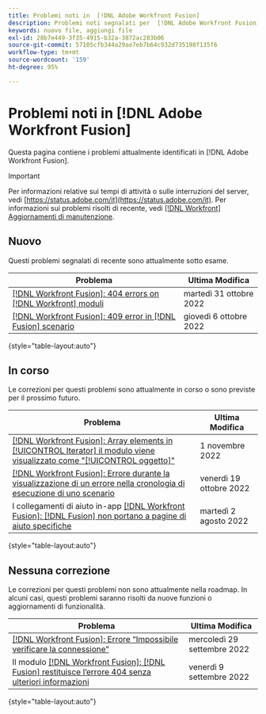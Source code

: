 ```yaml
---
title: Problemi noti in  [!DNL Adobe Workfront Fusion]
description: Problemi noti segnalati per  [!DNL Adobe Workfront Fusion]
keywords: nuovo file, aggiungi file
exl-id: 28b7e449-3f35-4915-b32a-3872ac283b06
source-git-commit: 57105cfb344a29ae7eb7b64c932d735198f135f6
workflow-type: tm+mt
source-wordcount: '159'
ht-degree: 95%

---
```


# Problemi noti in [!DNL Adobe Workfront Fusion]

Questa pagina contiene i problemi attualmente identificati in [!DNL Adobe Workfront Fusion].

>[!IMPORTANT]
>
>Per informazioni relative sui tempi di attività o sulle interruzioni del server, vedi [https://status.adobe.com/it](https://status.adobe.com/it). Per informazioni sui problemi risolti di recente, vedi [[!DNL Workfront] Aggiornamenti di manutenzione](../maintenance/current-updates.md).

## Nuovo

Questi problemi segnalati di recente sono attualmente sotto esame.

| **Problema** | **Ultima Modifica** |
| -----------------------------------------------------------------| ----------------- |
| [[!DNL Workfront Fusion]: 404 errors on [!DNL Workfront] moduli](known-issues-workfront-fusion/fusion-404-error-in-wf-module.md) | martedì 31 ottobre 2022 |
| [[!DNL Workfront Fusion]: 409 error in [!DNL Fusion] scenario](known-issues-workfront-fusion/fusion-409-error.md) | giovedì 6 ottobre 2022 |

{style=&quot;table-layout:auto&quot;}


## In corso

Le correzioni per questi problemi sono attualmente in corso o sono previste per il prossimo futuro.

| **Problema** | **Ultima Modifica** |
| -----------------------------------------------------------------| ----------------- |
| [[!DNL Workfront Fusion]: Array elements in [!UICONTROL Iterator] il modulo viene visualizzato come &quot;[!UICONTROL oggetto]&quot;](known-issues-workfront-fusion/fusion-iterator-shows-object-object.md) | 1 novembre 2022 |
| [[!DNL Workfront Fusion]: Errore durante la visualizzazione di un errore nella cronologia di esecuzione di uno scenario](known-issues-workfront-fusion/fusion-enoent-error-when-viewing-error.md) | venerdì 19 ottobre 2022 |
| I collegamenti di aiuto in-app [[!DNL Workfront Fusion]: [!DNL Fusion]  non portano a pagine di aiuto specifiche](known-issues-workfront-fusion/help-links-in-modules-not-working.md) | martedì 2 agosto 2022 |

{style=&quot;table-layout:auto&quot;}

## Nessuna correzione

Le correzioni per questi problemi non sono attualmente nella roadmap. In alcuni casi, questi problemi saranno risolti da nuove funzioni o aggiornamenti di funzionalità.

| **Problema** | **Ultima Modifica** |
| -----------------------------------------------------------------| ----------------- |
| [[!DNL Workfront Fusion]: Errore “Impossibile verificare la connessione”](known-issues-workfront-fusion/fusion-401-error-must-reauthenicate-connection.md) | mercoledì 29 settembre 2022 |
| Il modulo [[!DNL Workfront Fusion]: [!DNL Fusion]  restituisce l’errore 404 senza ulteriori informazioni](known-issues-workfront-fusion/fusion-404-error-no-description.md) | venerdì 9 settembre 2022 |

{style=&quot;table-layout:auto&quot;}

